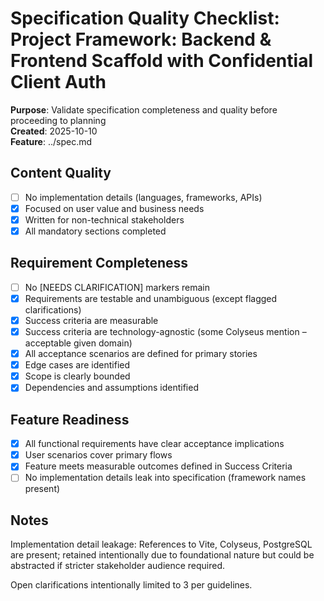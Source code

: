 # Specification Quality Checklist: Project Framework: Backend & Frontend Scaffold with Confidential Client Auth

**Purpose**: Validate specification completeness and quality before proceeding to planning  
**Created**: 2025-10-10  
**Feature**: ../spec.md

## Content Quality

- [ ] No implementation details (languages, frameworks, APIs)  
- [x] Focused on user value and business needs  
- [x] Written for non-technical stakeholders  
- [x] All mandatory sections completed  

## Requirement Completeness

- [ ] No [NEEDS CLARIFICATION] markers remain  
- [x] Requirements are testable and unambiguous (except flagged clarifications)  
- [x] Success criteria are measurable  
- [x] Success criteria are technology-agnostic (some Colyseus mention – acceptable given domain)  
- [x] All acceptance scenarios are defined for primary stories  
- [x] Edge cases are identified  
- [x] Scope is clearly bounded  
- [x] Dependencies and assumptions identified  

## Feature Readiness

- [x] All functional requirements have clear acceptance implications  
- [x] User scenarios cover primary flows  
- [x] Feature meets measurable outcomes defined in Success Criteria  
- [ ] No implementation details leak into specification (framework names present)  

## Notes

Implementation detail leakage: References to Vite, Colyseus, PostgreSQL are present; retained intentionally due to foundational nature but could be abstracted if stricter stakeholder audience required.

Open clarifications intentionally limited to 3 per guidelines.
